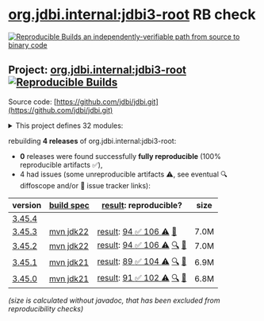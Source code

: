 [org.jdbi.internal:jdbi3-root](https://central.sonatype.com/artifact/org.jdbi.internal/jdbi3-root/versions) RB check
=======

[![Reproducible Builds](https://reproducible-builds.org/images/logos/rb.svg) an independently-verifiable path from source to binary code](https://reproducible-builds.org/)

## Project: [org.jdbi.internal:jdbi3-root](https://central.sonatype.com/artifact/org.jdbi.internal/jdbi3-root/versions) [![Reproducible Builds](https://img.shields.io/endpoint?url=https://raw.githubusercontent.com/jvm-repo-rebuild/reproducible-central/master/content/org/jdbi/badge.json)](https://github.com/jvm-repo-rebuild/reproducible-central/blob/master/content/org/jdbi/README.md)

Source code: [https://github.com/jdbi/jdbi.git](https://github.com/jdbi/jdbi.git)

<details><summary>This project defines 32 modules:</summary>

* [org.jdbi.internal:jdbi3-parent](https://central.sonatype.com/artifact/org.jdbi.internal/jdbi3-parent/3.45.3)
* [org.jdbi.internal:jdbi3-policy](https://central.sonatype.com/artifact/org.jdbi.internal/jdbi3-policy/3.45.3)
* [org.jdbi.internal:jdbi3-root](https://central.sonatype.com/artifact/org.jdbi.internal/jdbi3-root/3.45.3)
* [org.jdbi:jdbi3-bom](https://central.sonatype.com/artifact/org.jdbi/jdbi3-bom/3.45.3)
* [org.jdbi:jdbi3-build-parent](https://central.sonatype.com/artifact/org.jdbi/jdbi3-build-parent/3.45.3)
* [org.jdbi:jdbi3-caffeine-cache](https://central.sonatype.com/artifact/org.jdbi/jdbi3-caffeine-cache/3.45.3)
* [org.jdbi:jdbi3-commons-text](https://central.sonatype.com/artifact/org.jdbi/jdbi3-commons-text/3.45.3)
* [org.jdbi:jdbi3-core](https://central.sonatype.com/artifact/org.jdbi/jdbi3-core/3.45.3)
* [org.jdbi:jdbi3-examples](https://central.sonatype.com/artifact/org.jdbi/jdbi3-examples/3.45.3)
* [org.jdbi:jdbi3-freemarker](https://central.sonatype.com/artifact/org.jdbi/jdbi3-freemarker/3.45.3)
* [org.jdbi:jdbi3-generator](https://central.sonatype.com/artifact/org.jdbi/jdbi3-generator/3.45.3)
* [org.jdbi:jdbi3-gson2](https://central.sonatype.com/artifact/org.jdbi/jdbi3-gson2/3.45.3)
* [org.jdbi:jdbi3-guava](https://central.sonatype.com/artifact/org.jdbi/jdbi3-guava/3.45.3)
* [org.jdbi:jdbi3-guice](https://central.sonatype.com/artifact/org.jdbi/jdbi3-guice/3.45.3)
* [org.jdbi:jdbi3-jackson2](https://central.sonatype.com/artifact/org.jdbi/jdbi3-jackson2/3.45.3)
* [org.jdbi:jdbi3-jodatime2](https://central.sonatype.com/artifact/org.jdbi/jdbi3-jodatime2/3.45.3)
* [org.jdbi:jdbi3-jpa](https://central.sonatype.com/artifact/org.jdbi/jdbi3-jpa/3.45.3)
* [org.jdbi:jdbi3-json](https://central.sonatype.com/artifact/org.jdbi/jdbi3-json/3.45.3)
* [org.jdbi:jdbi3-kotlin](https://central.sonatype.com/artifact/org.jdbi/jdbi3-kotlin/3.45.3)
* [org.jdbi:jdbi3-kotlin-sqlobject](https://central.sonatype.com/artifact/org.jdbi/jdbi3-kotlin-sqlobject/3.45.3)
* [org.jdbi:jdbi3-moshi](https://central.sonatype.com/artifact/org.jdbi/jdbi3-moshi/3.45.3)
* [org.jdbi:jdbi3-noop-cache](https://central.sonatype.com/artifact/org.jdbi/jdbi3-noop-cache/3.45.3)
* [org.jdbi:jdbi3-oracle12](https://central.sonatype.com/artifact/org.jdbi/jdbi3-oracle12/3.45.3)
* [org.jdbi:jdbi3-postgis](https://central.sonatype.com/artifact/org.jdbi/jdbi3-postgis/3.45.3)
* [org.jdbi:jdbi3-postgres](https://central.sonatype.com/artifact/org.jdbi/jdbi3-postgres/3.45.3)
* [org.jdbi:jdbi3-spring5](https://central.sonatype.com/artifact/org.jdbi/jdbi3-spring5/3.45.3)
* [org.jdbi:jdbi3-sqlite](https://central.sonatype.com/artifact/org.jdbi/jdbi3-sqlite/3.45.3)
* [org.jdbi:jdbi3-sqlobject](https://central.sonatype.com/artifact/org.jdbi/jdbi3-sqlobject/3.45.3)
* [org.jdbi:jdbi3-stringtemplate4](https://central.sonatype.com/artifact/org.jdbi/jdbi3-stringtemplate4/3.45.3)
* [org.jdbi:jdbi3-testcontainers](https://central.sonatype.com/artifact/org.jdbi/jdbi3-testcontainers/3.45.3)
* [org.jdbi:jdbi3-testing](https://central.sonatype.com/artifact/org.jdbi/jdbi3-testing/3.45.3)
* [org.jdbi:jdbi3-vavr](https://central.sonatype.com/artifact/org.jdbi/jdbi3-vavr/3.45.3)
</details>

rebuilding **4 releases** of org.jdbi.internal:jdbi3-root:
- **0** releases were found successfully **fully reproducible** (100% reproducible artifacts :white_check_mark:),
- 4 had issues (some unreproducible artifacts :warning:, see eventual :mag: diffoscope and/or :memo: issue tracker links):

| version | [build spec](/BUILDSPEC.md) | [result](https://reproducible-builds.org/docs/jvm/): reproducible? | size |
| -- | --------- | ------ | -- |
| [3.45.4](https://central.sonatype.com/artifact/org.jdbi.internal/jdbi3-root/3.45.4/pom) | | | |
| [3.45.3](https://central.sonatype.com/artifact/org.jdbi.internal/jdbi3-root/3.45.3/pom) | [mvn jdk22](jdbi3-root-3.45.3.buildspec) | [result](jdbi3-parent-3.45.3.buildinfo): [94 :white_check_mark:  106 :warning:](jdbi3-parent-3.45.3.buildcompare) [:memo:](https://github.com/basepom/basepom/pull/73) | 7.0M |
| [3.45.2](https://central.sonatype.com/artifact/org.jdbi.internal/jdbi3-root/3.45.2/pom) | [mvn jdk22](jdbi3-root-3.45.2.buildspec) | [result](jdbi3-parent-3.45.2.buildinfo): [94 :white_check_mark:  106 :warning:](jdbi3-parent-3.45.2.buildcompare) [:mag:](jdbi3-parent-3.45.2.diffoscope) [:memo:](https://github.com/basepom/basepom/pull/73) | 7.0M |
| [3.45.1](https://central.sonatype.com/artifact/org.jdbi.internal/jdbi3-root/3.45.1/pom) | [mvn jdk21](jdbi3-root-3.45.1.buildspec) | [result](jdbi3-parent-3.45.1.buildinfo): [89 :white_check_mark:  104 :warning:](jdbi3-parent-3.45.1.buildcompare) [:mag:](jdbi3-parent-3.45.1.diffoscope) [:memo:](https://github.com/basepom/basepom/pull/73) | 6.9M |
| [3.45.0](https://central.sonatype.com/artifact/org.jdbi.internal/jdbi3-root/3.45.0/pom) | [mvn jdk21](jdbi3-root-3.45.0.buildspec) | [result](jdbi3-parent-3.45.0.buildinfo): [91 :white_check_mark:  102 :warning:](jdbi3-parent-3.45.0.buildcompare) [:mag:](jdbi3-parent-3.45.0.diffoscope) [:memo:](https://github.com/basepom/basepom/pull/73) | 6.8M |

<i>(size is calculated without javadoc, that has been excluded from reproducibility checks)</i>
